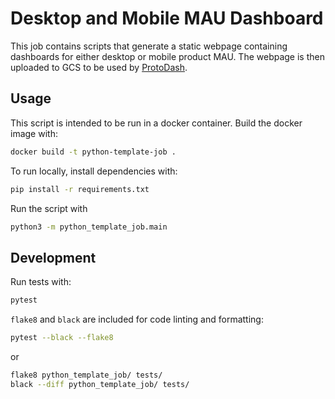 # Desktop and Mobile MAU Dashboard

This job contains scripts that generate a static webpage containing dashboards
for either desktop or mobile product MAU.  The webpage is then uploaded to
GCS to be used by [ProtoDash](https://github.com/mozilla/protodash).

## Usage

This script is intended to be run in a docker container.
Build the docker image with:

```sh
docker build -t python-template-job .
```

To run locally, install dependencies with:

```sh
pip install -r requirements.txt
```

Run the script with 

```sh   
python3 -m python_template_job.main
```

## Development

Run tests with:

```sh
pytest
```

`flake8` and `black` are included for code linting and formatting:

```sh
pytest --black --flake8
```

or

```sh
flake8 python_template_job/ tests/
black --diff python_template_job/ tests/
```
